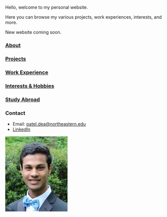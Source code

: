 Hello, welcome to my personal website.

Here you can browse my various projects, work experiences, interests, and more. 

New website coming soon.

### [About](about.md)

### [Projects](projects.md)

### [Work Experience](work.md)

### [Interests & Hobbies](interests.md)

### [Study Abroad](abroad.md)

### Contact

- Email: patel.dea@northeastern.edu
- [LinkedIn](http://www.linkedin.com/in/dp2)

![Profile Pic](LinkedIn_Prof.jpg)
